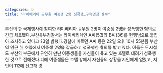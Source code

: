```yaml
---
categories: b
title: "라이베리아 공무원 여중생 2명 성폭행…구속영장 발부"
---
```

부산의 한 국제행사에 참여한 라이베리아 공무원 2명이 여중생 2명을 성폭행한 혐의로 긴급 체포됐다.부산동부경찰서는 라이베리아인 A씨(53)와 B씨(36)를 현행범으로 붙잡아 조사하고 있다고 23일 밝혔다.경찰에 따르면 A씨 등은 22일 오후 10시 55분쯤 부산역 인근 한 호텔에서 여중생 2명을 감금하고 성폭행한 혐의를 받고 있다. 이들은 도시철도 부산역 부근에서 우연히 만난 여중생들을 자신들이 묵고 있는 호텔로 데려가 성폭행한 것으로 전해졌다.피해 여중생들은 호텔 방에서 자신들의 상황을 지인에게 알렸고, 지인이 112에 신고해 경